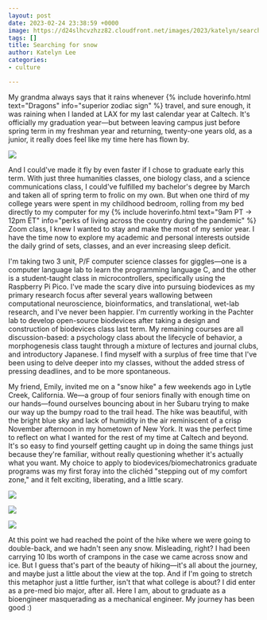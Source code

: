 ```yaml
---
layout: post
date: 2023-02-24 23:38:59 +0000
image: https://d24slhcvzhzz82.cloudfront.net/images/2023/katelyn/searching-for-snow/image4.jpg
tags: []
title: Searching for snow
author: Katelyn Lee
categories:
- culture

---
```

My grandma always says that it rains whenever {% include hoverinfo.html text="Dragons" info="superior zodiac sign" %} travel, and sure enough, it was raining when I landed at LAX for my last calendar year at Caltech. It's officially my graduation year—but between leaving campus just before spring term in my freshman year and returning, twenty-one years old, as a junior, it really does feel like my time here has flown by.

![](https://d24slhcvzhzz82.cloudfront.net/images/2023/katelyn/image1.jpg)

And I could've made it fly by even faster if I chose to graduate early this term. With just three humanities classes, one biology class, and a science communications class, I could've fulfilled my bachelor's degree by March and taken all of spring term to frolic on my own. But when one third of my college years were spent in my childhood bedroom, rolling from my bed directly to my computer for my {% include hoverinfo.html text="9am PT → 12pm ET" info="perks of living across the country during the pandemic" %} Zoom class, I knew I wanted to stay and make the most of my senior year. I have the time now to explore my academic and personal interests outside the daily grind of sets, classes, and an ever increasing sleep deficit.

I'm taking two 3 unit, P/F computer science classes for giggles—one is a computer language lab to learn the programming language C, and the other is a student-taught class in microcontrollers, specifically using the Raspberry Pi Pico. I've made the scary dive into pursuing biodevices as my primary research focus after several years wallowing between computational neuroscience, bioinformatics, and translational, wet-lab research, and I've never been happier. I'm currently working in the Pachter lab to develop open-source biodevices after taking a design and construction of biodevices class last term. My remaining courses are all discussion-based: a psychology class about the lifecycle of behavior, a morphogenesis class taught through a mixture of lectures and journal clubs, and introductory Japanese. I find myself with a surplus of free time that I've been using to delve deeper into my classes, without the added stress of pressing deadlines, and to be more spontaneous.

My friend, Emily, invited me on a "snow hike" a few weekends ago in Lytle Creek, California. We—a group of four seniors finally with enough time on our hands—found ourselves bouncing about in her Subaru trying to make our way up the bumpy road to the trail head. The hike was beautiful, with the bright blue sky and lack of humidity in the air reminiscent of a crisp November afternoon in my hometown of New York. It was the perfect time to reflect on what I wanted for the rest of my time at Caltech and beyond. It's so easy to find yourself getting caught up in doing the same things just because they're familiar, without really questioning whether it's actually what you want. My choice to apply to biodevices/biomechatronics graduate programs was my first foray into the clichéd "stepping out of my comfort zone," and it felt exciting, liberating, and a little scary.

![](https://d24slhcvzhzz82.cloudfront.net/images/2023/katelyn/searching-for-snow/image2.jpg)

![](https://d24slhcvzhzz82.cloudfront.net/images/2023/katelyn/searching-for-snow/image3.jpg)

![](https://d24slhcvzhzz82.cloudfront.net/images/2023/katelyn/searching-for-snow/image4.jpg)

At this point we had reached the point of the hike where we were going to double-back, and we hadn't seen any snow. Misleading, right? I had been carrying 10 lbs worth of crampons in the case we came across snow and ice. But I guess that's part of the beauty of hiking—it's all about the journey, and maybe just a little about the view at the top. And if I'm going to stretch this metaphor just a little further, isn't that what college is about? I did enter as a pre-med bio major, after all. Here I am, about to graduate as a bioengineer masquerading as a mechanical engineer. My journey has been good :)